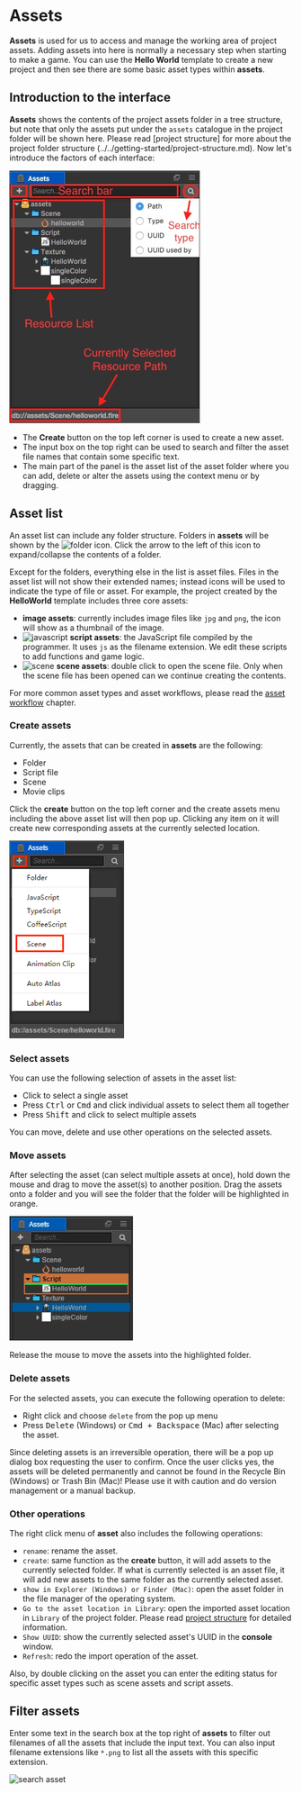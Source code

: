 # Assets

**Assets** is used for us to access and manage the working area of project assets. Adding assets into here is normally a necessary step when starting to make a game. You can use the **Hello World** template to create a new project and then see there are some basic asset types within **assets**.

## Introduction to the interface

**Assets** shows the contents of the project assets folder in a tree structure, but note that only the assets put under the `assets` catalogue in the project folder will be shown here. Please read [project structure] for more about the project folder structure (../../getting-started/project-structure.md). Now let's introduce the factors of each interface:

![assets overview](assets/overview.png)

- The **Create** button on the top left corner is used to create a new asset.
- The input box on the top right can be used to search and filter the asset file names that contain some specific text.
- The main part of the panel is the asset list of the asset folder where you can add, delete or alter the assets using the context menu or by dragging.

## Asset list

An asset list can include any folder structure. Folders in **assets** will be shown by the ![folder](assets/folder.png) icon. Click the arrow to the left of this icon to expand/collapse the contents of a folder.

Except for the folders, everything else in the list is asset files. Files in the asset list will not show their extended names; instead icons will be used to indicate the type of file or asset. For example, the project created by the **HelloWorld** template includes three core assets:

- **image assets**: currently includes image files like `jpg` and `png`, the icon will show as a thumbnail of the image.
- ![javascript](assets/javascript.png) **script assets**: the JavaScript file compiled by the programmer. It uses `js` as the filename extension. We edit these scripts to add functions and game logic.
- ![scene](assets/scene.png) **scene assets**: double click to open the scene file. Only when the scene file has been opened can we continue creating the contents.

For more common asset types and asset workflows, please read the [asset workflow](../../../asset-workflow/index.md) chapter.

### Create assets

Currently, the assets that can be created in **assets** are the following:

- Folder
- Script file
- Scene
- Movie clips

Click the **create** button on the top left corner and the create assets menu including the above asset list will then pop up. Clicking any item on it will create new corresponding assets at the currently selected location.

![create asset](assets/create_scene.png)

### Select assets

You can use the following selection of assets in the asset list:

- Click to select a single asset
- Press <kbd>Ctrl</kbd> or <kbd>Cmd</kbd> and click individual assets to select them all together
- Press <kbd>Shift</kbd> and click to select multiple assets

You can move, delete and use other operations on the selected assets.

### Move assets

After selecting the asset (can select multiple assets at once), hold down the mouse and drag to move the asset(s) to another position. Drag the assets onto a folder and you will see the folder that the folder will be highlighted in orange.

![move asset](assets/move_asset.png)

Release the mouse to move the assets into the highlighted folder.

### Delete assets

For the selected assets, you can execute the following operation to delete:

- Right click and choose `delete` from the pop up menu
- Press <kbd>Delete</kbd> (Windows) or <kbd>Cmd + Backspace</kbd> (Mac) after selecting the asset.

Since deleting assets is an irreversible operation, there will be a pop up dialog box requesting the user to confirm. Once the user clicks yes, the assets will be deleted permanently and cannot be found in the Recycle Bin (Windows) or Trash Bin (Mac)! Please use it with caution and do version management or a manual backup.

### Other operations

The right click menu of **asset** also includes the following operations:

- `rename`: rename the asset.
- `create`: same function as the **create** button, it will add assets to the currently selected folder. If what is currently selected is an asset file, it will add new assets to the same folder as the currently selected asset.
- `show in Explorer (Windows) or Finder (Mac)`: open the asset folder in the file manager of the operating system.
- `Go to the asset location in Library`: open the imported asset location in `Library` of the project folder. Please read [project structure](../../project-structure.md) for detailed information.
- `Show UUID`: show the currently selected asset's UUID in the **console** window.
- `Refresh`: redo the import operation of the asset.

Also, by double clicking on the asset you can enter the editing status for specific asset types such as scene assets and script assets.

## Filter assets

Enter some text in the search box at the top right of **assets** to filter out filenames of all the assets that include the input text. You can also input filename extensions like `*.png` to list all the assets with this specific extension.

![search asset](https://cloud.githubusercontent.com/assets/344547/9376761/ffbc3312-4743-11e5-9b3e-d7f5abe64b95.png)
